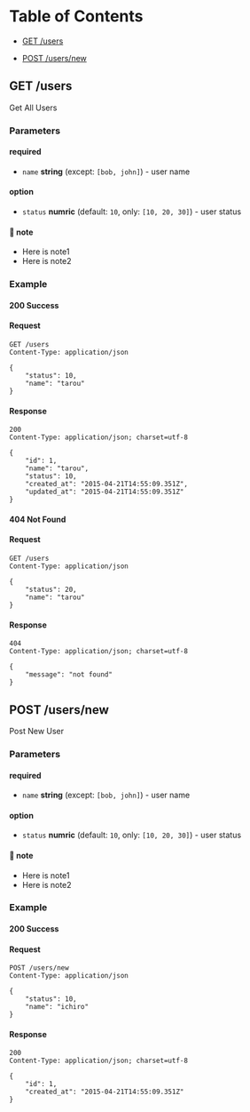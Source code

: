 # Table of Contents
* [GET /users](#get-users)

* [POST /users/new](#post-usersnew)
## GET /users
Get All Users

### Parameters
#### required
* `name` **string** (except: `[bob, john]`) - user name

#### option
* `status` **numric** (default: `10`, only: `[10, 20, 30]`) - user status

#### :memo: note
* Here is note1
* Here is note2

### Example
#### 200 Success
#### Request
```
GET /users
Content-Type: application/json

{
    "status": 10,
    "name": "tarou"
}
```
#### Response
```
200
Content-Type: application/json; charset=utf-8

{
    "id": 1,
    "name": "tarou",
    "status": 10,
    "created_at": "2015-04-21T14:55:09.351Z",
    "updated_at": "2015-04-21T14:55:09.351Z"
}
```
#### 404 Not Found
#### Request
```
GET /users
Content-Type: application/json

{
    "status": 20,
    "name": "tarou"
}
```
#### Response
```
404
Content-Type: application/json; charset=utf-8

{
    "message": "not found"
}
```

## POST /users/new
Post New User

### Parameters
#### required
* `name` **string** (except: `[bob, john]`) - user name

#### option
* `status` **numric** (default: `10`, only: `[10, 20, 30]`) - user status

#### :memo: note
* Here is note1
* Here is note2

### Example
#### 200 Success
#### Request
```
POST /users/new
Content-Type: application/json

{
    "status": 10,
    "name": "ichiro"
}
```
#### Response
```
200
Content-Type: application/json; charset=utf-8

{
    "id": 1,
    "created_at": "2015-04-21T14:55:09.351Z"
}
```

